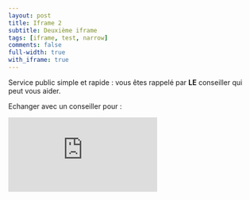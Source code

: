 ```yaml
---
layout: post
title: Iframe 2
subtitle: Deuxième iframe
tags: [iframe, test, narrow]
comments: false
full-width: true
with_iframe: true
---
```


Service public simple et rapide : vous êtes rappelé par **LE** conseiller qui peut vous aider.


Echanger avec un conseiller pour :

<iframe data-iframe="true" src="https://reso-staging.osc-fr1.scalingo.io/aide-entreprise/iframe-test-2" frameborder="0"></iframe>